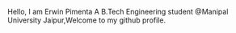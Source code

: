 <list><ul>Hello, I am Erwin Pimenta A B.Tech Engineering student @Manipal University Jaipur,Welcome to my github profile.</ul></list>
